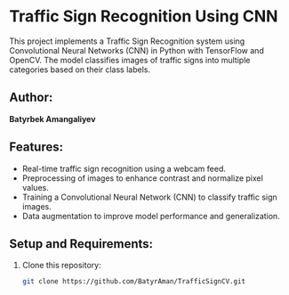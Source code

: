 # Traffic Sign Recognition Using CNN

This project implements a Traffic Sign Recognition system using Convolutional Neural Networks (CNN) in Python with TensorFlow and OpenCV. The model classifies images of traffic signs into multiple categories based on their class labels.

## Author:
**Batyrbek Amangaliyev**

## Features:
- Real-time traffic sign recognition using a webcam feed.
- Preprocessing of images to enhance contrast and normalize pixel values.
- Training a Convolutional Neural Network (CNN) to classify traffic sign images.
- Data augmentation to improve model performance and generalization.

## Setup and Requirements:
1. Clone this repository:
   ```bash
   git clone https://github.com/BatyrAman/TrafficSignCV.git
